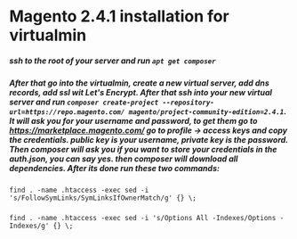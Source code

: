 # Magento 2.4.1 installation for virtualmin

##### ssh to the root of your server and run `apt get composer`
##### After that go into the virtualmin, create a new virtual server, add dns records, add ssl wit Let's Encrypt. After that ssh into your new virtual server and run `composer create-project --repository-url=https://repo.magento.com/ magento/project-community-edition=2.4.1`. It will ask you for your username and password, to get them go to https://marketplace.magento.com/ go to profile -> access keys and copy the credentials. public key is your username, private key is the password. Then composer will ask you if you want to store your credentials in the auth.json, you can say yes. then composer will download all dependencies. After its done run these two commands:

`find . -name .htaccess -exec sed -i 's/FollowSymLinks/SymLinksIfOwnerMatch/g' {} \;`
###
`find . -name .htaccess -exec sed -i 's/Options All -Indexes/Options -Indexes/g' {} \;`


